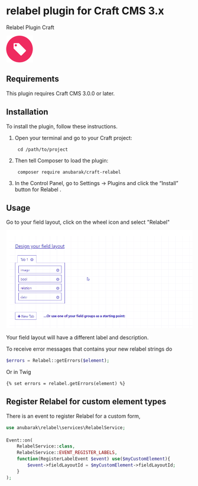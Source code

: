 # relabel plugin for Craft CMS 3.x

Relabel Plugin Craft

![Screenshot](resources/img/icon.svg)

## Requirements

This plugin requires Craft CMS 3.0.0 or later.

## Installation

To install the plugin, follow these instructions.

1. Open your terminal and go to your Craft project:

        cd /path/to/project

2. Then tell Composer to load the plugin:

        composer require anubarak/craft-relabel

3. In the Control Panel, go to Settings → Plugins and click the “Install” button for Relabel .


## Usage

Go to your field layout, click on the wheel icon and select "Relabel"

![Screenshot](resources/img/Relabel.gif)

Your field layout will have a different label and description.

To receive error messages that contains your new relabel strings do

```php
$errors = Relabel::getErrors($element);
```

Or in Twig
```twig
{% set errors = relabel.getErrors(element) %}
```

## Register Relabel for custom element types

There is an event to register Relabel for a custom form, 

```PHP
use anubarak\relabel\services\RelabelService;

Event::on(
    RelabelService::class,
    RelabelService::EVENT_REGISTER_LABELS,
    function(RegisterLabelEvent $event) use($myCustomElement){
        $event->fieldLayoutId = $myCustomElement->fieldLayoutId;
    }
);
```